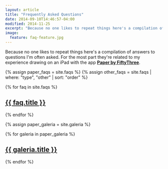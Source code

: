 ```yaml
---
layout: article
title: "Frequently Asked Questions"
date: 2014-09-10T14:46:57-04:00
modified: 2014-11-25
excerpt: "Because no one likes to repeat things here's a compilation of answers to questions I'm asked often."
image:
  feature: faq-feature.jpg
---
```


Because no one likes to repeat things here's a compilation of answers to questions I'm often asked. For the most part they're related to my experience drawing on an iPad with the app [**Paper by FiftyThree**](http://www.fiftythree.com/paper).

{% assign paper_faqs = site.faqs %}
{% assign other_faqs = site.faqs | where: "type", "other" | sort: "order" %}



{% for faq in site.faqs %}
<h2><a href="{{ faq.url }}">{{ faq.title }}</a></h2>
{% endfor %}


{% assign paper_galeria = site.galeria %}



{% for galeria in paper_galeria %}
<h2><a href="{{ galeria.url }}">{{ galeria.title }}</a></h2>
{% endfor %}
